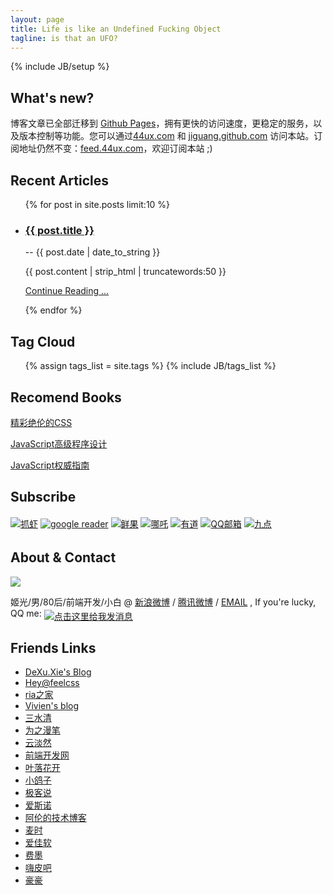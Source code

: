 ```yaml
---
layout: page
title: Life is like an Undefined Fucking Object
tagline: is that an UFO?
---
```

{% include JB/setup %}

## What's new?

博客文章已全部迁移到 <a href="http://pages.github.com/" target="_blank" title="Github Pages">Github Pages</a>，拥有更快的访问速度，更稳定的服务，以及版本控制等功能。您可以通过[44ux.com](http://www.44ux.com) 和 [jiguang.github.com](http://jiguang.github.com) 访问本站。订阅地址仍然不变：<a href="http://feed.44ux.com" title="feed.44ux.com" target="_blank">feed.44ux.com</a>，欢迎订阅本站 ;)

## Recent Articles

<ul class="posts index_posts">
  {% for post in site.posts limit:10 %}
    <li><h3><a class="tit" href="{{ BASE_PATH }}{{ post.url }}" target="_blank" title="{{ post.title }}">{{ post.title }}</a></h3> -- <span class="post-sub">{{ post.date | date_to_string }}</span>
    <!--<a class="comment" href="{{ BASE_PATH }}{{ post.url }}#disqus_thread">link</a>-->
        <p class="abstract">{{ post.content | strip_html | truncatewords:50 }}</p>
        <p class="more"><a href="{{ BASE_PATH }}{{ post.url }}"  target="_blank" title="Read more...">Continue Reading ...</a></p>
    </li>
  {% endfor %}
</ul>

## Tag Cloud

<ul class="tag_box inline">
  {% assign tags_list = site.tags %}
  {% include JB/tags_list %}
</ul>

## Recomend Books

<div class="rec-book">
<a target="_blank" href="http://union.dangdang.com/transfer.php?sys_id=1&ad_type=10&from=P-267863&backurl=http%3A%2F%2Fproduct.dangdang.com%2Fproduct.aspx%3Fproduct_id%3D22785480">精彩绝伦的CSS</a>

<a target="_blank" href="http://union.dangdang.com/transfer.php?sys_id=1&ad_type=10&from=P-267863&backurl=http%3A%2F%2Fproduct.dangdang.com%2Fproduct.aspx%3Fproduct_id%3D22628333">JavaScript高级程序设计</a>

<a target="_blank" href="http://union.dangdang.com/transfer.php?sys_id=1&ad_type=10&from=P-267863&backurl=http%3A%2F%2Fproduct.dangdang.com%2Fproduct.aspx%3Fproduct_id%3D22722790">JavaScript权威指南</a>
</div>

## Subscribe

<div class="feed">
<!-- Feedsky FEED发布代码开始 -->
<!-- FEED自动发现标记开始 -->
<link title="RSS 2.0" type="application/rss+xml" href="http://feed.44ux.com" rel="alternate" />
<!-- FEED自动发现标记结束 -->
<a href="http://www.zhuaxia.com/add_channel.php?url=http://feed.44ux.com" target="_blank"><img border="0" src="http://img.feedsky.com/images/icon_subshot02_zhuaxia.gif" alt="&#25235;&#34430;" vspace="2" style="margin-bottom:3px" ></a>
<a href="http://fusion.google.com/add?feedurl=http://feed.44ux.com" target="_blank"><img border="0" src="http://img.feedsky.com/images/icon_subshot02_google.gif" alt="google reader" vspace="2" style="margin-bottom:3px" ></a>
<a href="http://www.xianguo.com/subscribe.php?url=http://feed.44ux.com" target="_blank"><img border="0" src="http://img.feedsky.com/images/icon_subshot02_xianguo.gif" alt="&#40092;&#26524;" vspace="2" style="margin-bottom:3px" ></a>
<a href="http://inezha.com/add?url=http://feed.44ux.com" target="_blank"><img border="0" src="http://img.feedsky.com/images/icon_subshot02_nazha.gif" alt="&#21738;&#21522;" vspace="2" style="margin-bottom:3px" ></a>
<a href="http://reader.youdao.com/b.do?keyfrom=feedsky&url=http://feed.44ux.com" target="_blank"><img border="0" src="http://img.feedsky.com/images/icon_subshot02_youdao.gif" alt="&#26377;&#36947;" vspace="2" style="margin-bottom:3px" ></a>
<a href="http://mail.qq.com/cgi-bin/feed?u=http://feed.44ux.com" target="_blank"><img border="0" src="http://img.feedsky.com/images/icon_subshot02_qq.gif" alt="QQ&#37038;&#31665;" vspace="2" style="margin-bottom:3px" ></a>
<a href="http://9.douban.com/reader/subscribe?url=http://feed.44ux.com" target="_blank"><img border="0" src="http://img.feedsky.com/images/icon_subshot02_douban.gif" alt="&#20061;&#28857;" vspace="2" style="margin-bottom:3px" ></a>
<!-- Feedsky FEED发布代码结束 -->
</div>

## About & Contact

<div class="contact">
<p>
<a href="http://weibo.com/u/1541312947?s=6uyXnP" target="_blank"><img border="0" src="http://service.t.sina.com.cn/widget/qmd/1541312947/c6926a93/1.png"/></a> </p>
姬光/男/80后/前端开发/小白 @
<a href="http://weibo.com/jiguang1984" title="新浪微博" target="_blank">新浪微博</a> /
<a href="http://t.qq.com/jiguang1984" title="腾讯微博" target="_blank">腾讯微博</a> /
<a href="mailto:jiguang1984@gmail.com" title="Email Me">EMAIL</a>
, If you're lucky, QQ me:  <a target="_blank" href="http://sighttp.qq.com/authd?IDKEY=f8942300d9c8ce7cad4b929faeccf20eb6fc117ed5edb2a8"><img border="0"  src="http://wpa.qq.com/imgd?IDKEY=f8942300d9c8ce7cad4b929faeccf20eb6fc117ed5edb2a8&pic=41" alt="点击这里给我发消息" title="点击这里给我发消息" style="vertical-align:-5px;"></a>
</div>

## Friends Links

<ul class="friends-links">
    <li><a href="http://xiedexu.cn/" target="_blank">DeXu.Xie's Blog</a></li>
    <li><a href="http://www.feelcss.com/" target="_blank">Hey@feelcss</a></li>
    <li><a href="http://www.36ria.com/" target="_blank">ria之家</a></li>
    <li><a href="http://vivienchen.me/" target="_blank">Vivien's blog</a></li>
    <li><a href="http://js8.in/" target="_blank">三水清</a></li>
    <li><a href="http://www.cn-cuckoo.com/" target="_blank">为之漫笔</a></li>
    <li><a href="http://yundanran.com/" target="_blank">云淡然</a></li>
    <li><a href="http://www.w3cfuns.com/" target="_blank">前端开发网</a></li>
    <li><a href="http://yekai.net/" target="_blank">叶落花开</a></li>
    <li><a href="http://hi.baidu.com/vickeychen/home" target="_blank">小鸽子</a></li>
    <li><a href="http://gtalks.net/" target="_blank">极客说</a></li>
    <li><a href="http://isnowe.com/" target="_blank">爱斯诺</a></li>
    <li><a href="http://lison.sinaapp.com/" target="_blank">阿伦的技术博客</a></li>
    <li><a href="http://www.wheattime.com/" target="_blank">麦时</a></li>
    <li><a href="http://www.92app.com/" target="_blank">爱佳软</a></li>
    <li><a href="http://www.feimos.com/" target="_blank">费墨</a></li>
    <li><a href="http://haipi8.com/" target="_blank" title="坤哥">嗨皮吧</a></li>
    <li><a href="http://www.hohoo.me/" target="_blank">豪豪</a></li>
</ul>



